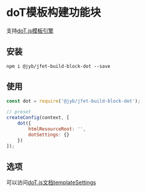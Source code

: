 # doT模板构建功能块

支持[doT.js模板引擎](http://olado.github.io/doT/index.html)

## 安装

```shell
npm i @jyb/jfet-build-block-dot --save
```

## 使用

```javascript
const dot = require('@jyb/jfet-build-block-dot');

// preset
createConfig(context, [
    dot({
        htmlResourceRoot: '',
        dotSettings: {}
    })
]);
```

## 选项

可以访问[doT.js文档templateSettings](http://olado.github.io/doT/index.html)